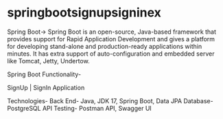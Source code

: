# springbootsignupsigninex
Spring Boot-> Spring Boot is an open-source, Java-based framework that provides support for Rapid Application Development and gives a platform for developing stand-alone and production-ready applications within minutes.
It has extra support of auto-configuration and embedded server like Tomcat, Jetty, Undertow.

Spring Boot Functionality-

SignUp | SignIn Application

Technologies- 
Back End- Java, JDK 17, Spring Boot, Data JPA
Database- PostgreSQL
API Testing- Postman API, Swagger UI

